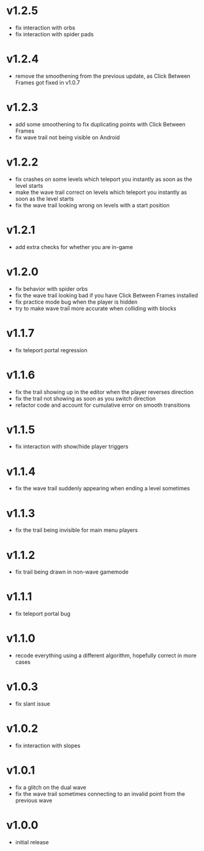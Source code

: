# v1.2.5
- fix interaction with orbs
- fix interaction with spider pads

# v1.2.4
- remove the smoothening from the previous update, as Click Between Frames got fixed in v1.0.7

# v1.2.3

- add some smoothening to fix duplicating points with Click Between Frames
- fix wave trail not being visible on Android

# v1.2.2

- fix crashes on some levels which teleport you instantly as soon as the level starts
- make the wave trail correct on levels which teleport you instantly as soon as the level starts
- fix the wave trail looking wrong on levels with a start position

# v1.2.1

- add extra checks for whether you are in-game

# v1.2.0

- fix behavior with spider orbs
- fix the wave trail looking bad if you have Click Between Frames installed
- fix practice mode bug when the player is hidden
- try to make wave trail more accurate when colliding with blocks

# v1.1.7

- fix teleport portal regression

# v1.1.6

- fix the trail showing up in the editor when the player reverses direction
- fix the trail not showing as soon as you switch direction
- refactor code and account for cumulative error on smooth transitions

# v1.1.5

- fix interaction with show/hide player triggers

# v1.1.4

- fix the wave trail suddenly appearing when ending a level sometimes

# v1.1.3

- fix the trail being invisible for main menu players

# v1.1.2

- fix trail being drawn in non-wave gamemode

# v1.1.1

- fix teleport portal bug

# v1.1.0

- recode everything using a different algorithm, hopefully correct in more cases

# v1.0.3

- fix slant issue

# v1.0.2

- fix interaction with slopes

# v1.0.1

- fix a glitch on the dual wave
- fix the wave trail sometimes connecting to an invalid point from the previous wave

# v1.0.0

- initial release
